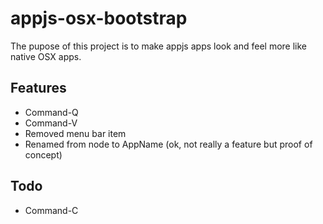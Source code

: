 # appjs-osx-bootstrap

The pupose of this project is to make appjs apps look and feel more like native OSX apps.

## Features

* Command-Q
* Command-V
* Removed menu bar item
* Renamed from node to AppName (ok, not really a feature but proof of concept)

## Todo

* Command-C

